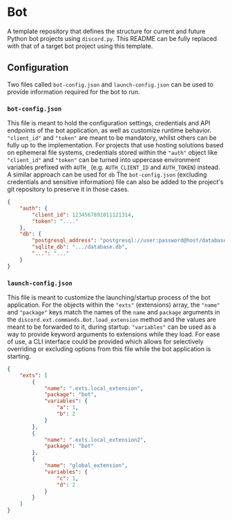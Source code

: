 # Bot
A template repository that defines the structure for current and future Python bot projects using `discord.py`. This README can be fully replaced with that of a target bot project using this template.

## Configuration
Two files called `bot-config.json` and `launch-config.json` can be used to provide information required for the bot to run.


### `bot-config.json`
This file is meant to hold the configuration settings, credentials and API endpoints of the bot application, as well as customize runtime behavior. `"client_id"` and `"token"` are meant to be mandatory, whilst others can be fully up to the implementation. For projects that use hosting solutions based on ephemeral file systems, credentials stored within the `"auth"` object like `"client_id"` and `"token"` can be turned into uppercase environment variables prefixed with `AUTH_` (e.g. `AUTH_CLIENT_ID` and `AUTH_TOKEN`) instead. A similar approach can be used for `db` The `bot-config.json` (excluding credentials and sensitive information) file can also be added to the project's git repository to preserve it in those cases. 

```json
{
    "auth": {
        "client_id": 1234567891011121314,
        "token": "...."
    },
    "db": {
        "postgresql_address": "postgresql://user:password@host/database",
        "sqlite_db": ".../database.db",
        "...": "..."
    }
}
```


### `launch-config.json`
This file is meant to customize the launching/startup process of the bot application. For the objects within the `"exts"` (extensions) array, the `"name"` and `"package"` keys match the names of the `name` and `package` arguments in the `discord.ext.commands.Bot.load_extension` method and the values are meant to be forwarded to it, during startup. `"variables"` can be used as a way to provide keyword arguments to extensions while they load. For ease of use, a CLI interface could be provided which allows for selectively overriding or excluding options from this file while the bot application is starting.

```json
{
    "exts": [
        {
            "name": ".exts.local_extension",
            "package": "bot",
            "variables": {
                "a": 1,
                "b": 2
            }
        },
        {
            "name": ".exts.local_extension2",
            "package": "bot"
        },
        {
            "name": "global_extension",
            "variables": {
                "c": 1,
                "d": 2
            }
        }
    ]
}
```
